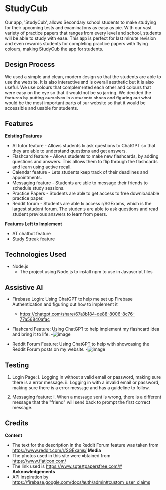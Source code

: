 # StudyCub
Our app, 'StudyCub', allows Secondary school students to make studying for their upcoming tests and examinations as easy as pie. With our vast variety of practice papers that ranges from every level and school, students will be able to study with ease. This app is perfect for last minute revision and even rewards students for completing practice papers with flying colours, making StudyCub the app for students.

## Design Process
We used a simple and clean, modern design so that the students are able to use the website. It is also interactive and is overall aesthetic but it is also useful. We use colours that complemented each other and colours that were easy on the eye so that it would not be so jarring. We decided the features by putting ourselves in a students shoes and figuring out what would be the most important parts of our website so that it would be accessible and usable for students. 

## Features
**Existing Features**
- AI tutor feature - Allows students to ask questions to ChatGPT so that they are able to understand questions and get answers.
- Flashcard feature - Allows students to make new flashcards, by adding questions and answers. This allows them to flip through the flashcards and learn using active recall.
- Calendar feature - Lets students keep track of their deadlines and appointments.
- Messaging feature - Students are able to message their friends to schedule study sessions.
- Practice Papers - Students are able to get access to free downloadable practice paper.
- Reddit forum - Students are able to access r/SGExams, which is the largest student forum. The students are able to ask questions and read student previous answers to learn from peers.
  
**Features Left to Implement**
- AT chatbot feature
- Study Streak feature
  
## Technologies Used
- Node.js
  - The project using Node.js to install npm to use in Javascript files
  
## Assistive AI
- Firebase Login: Using ChatGPT to help me set up Firebase Authentication and figuring out how to implement it
  - https://chatgpt.com/share/67a8b184-de88-8006-8c76-77a56840afac

- Flashcard Feature: Using ChatGPT to help implement my flashcard idea and bring it to life.
  -![image](https://github.com/user-attachments/assets/02a43bcb-cb0a-41b4-bb17-986ca5bdd532)

- Reddit Forum Feature: Using ChatGPT to help with showcasing the Reddit Forum posts on my website.
  -![image](https://github.com/user-attachments/assets/3d718946-bd99-43e4-88ec-2d88340cca8b)

## Testing
1. Login Page:
   i. Logging in without a valid email or password, making sure there is a error message. 
   ii. Logging in with a invalid email or password, making sure there is a error message and has a guideline to follow.

2. Messaging feature:
   i. When a message sent is wrong, there is a different message that the "friend" will send back to prompt the first correct message.

## Credits
**Content**
- The text for the description in the Reddit Forum feature was taken from https://www.reddit.com/r/SGExams/
**Media**
- The photos used in this site were obtained from https://www.flaticon.com/
- The link used is https://www.sgtestpapersfree.com/#
**Acknowledgements**
- API inspiration by https://firebase.google.com/docs/auth/admin#custom_user_claims
